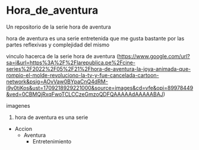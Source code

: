 # Hora_de_aventura
 Un repositorio de la serie hora de aventura
 
 hora de aventura es una serie entretenida que me gusta bastante por las partes reflexivas y complejidad del mismo


 vinculo hacerca de la serie hora de aventura 
 (https://www.google.com/url?sa=i&url=https%3A%2F%2Flarepublica.pe%2Fcine-series%2F2022%2F05%2F21%2Fhora-de-aventura-la-joya-animada-que-rompio-el-molde-revoluciono-la-tv-y-fue-cancelada-cartoon-network&psig=AOvVaw0BYpaCnQ4dRM-i9y0tiKos&ust=1709218929221000&source=images&cd=vfe&opi=89978449&ved=0CBMQjRxqFwoTCLCCzeGmzoQDFQAAAAAdAAAAABAJ)

imagenes 
<picture>
<source media="(prefers-color-scheme: white)" srcset="https://www.google.com/url?sa=i&url=https%3A%2F%2Flarepublica.pe%2Fcine-series%2F2022%2F05%2F21%2Fhora-de-aventura-la-joya-animada-que-rompio-el-molde-revoluciono-la-tv-y-fue-cancelada-cartoon-network&psig=AOvVaw0BYpaCnQ4dRM-i9y0tiKos&ust=1709218929221000&source=images&cd=vfe&opi=89978449&ved=0CBMQjRxqFwoTCLCCzeGmzoQDFQAAAAAdAAAAABAJ">


1. hora de aventura es una serie
 - Accion
    - Aventura
        - Entretenimiento

